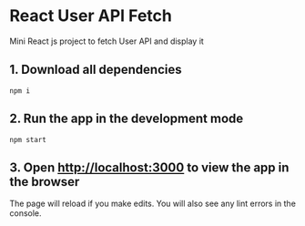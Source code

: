 # React User API Fetch

Mini React js project to fetch User API and display it

## 1. Download all dependencies

```
npm i
```

## 2. Run the app in the development mode

```
npm start
```

## 3. Open [http://localhost:3000](http://localhost:3000) to view the app in the browser

The page will reload if you make edits.
You will also see any lint errors in the console.
